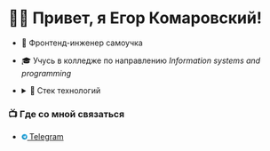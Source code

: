 # 👋🏻 Привет, я Егор Комаровский!

- 🧐 Фронтенд-инженер самоучка
- 🎓 Учусь в колледже по направлению _Information systems and programming_
- <details>
  <summary>🔧 Стек технологий</summary>

  - HTML (HTML5), EJS, JSX
  - CSS (CSS3), Sass (SCSS), Tailwind
  - JavaScript (ES6+), TypeScript
  - Vue 3
  - Pinia
  - VueX
  - Vite
  - BEM, Accessibility, UX
  - Git (GitHub)
  - Figma, Adobe Photoshop, Adobe Illustrator
  - PHP, Blade (basics)
  - Laravel 12.x (basics)
  </details>

### 📺 Где со мной связаться

- <img src="assets/telegram.svg" width="10"/><a href="https://t.me/bishep47" target="_blank"> Telegram</a>
